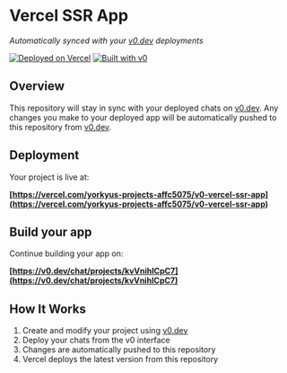 # Vercel SSR App

*Automatically synced with your [v0.dev](https://v0.dev) deployments*

[![Deployed on Vercel](https://img.shields.io/badge/Deployed%20on-Vercel-black?style=for-the-badge&logo=vercel)](https://vercel.com/yorkyus-projects-affc5075/v0-vercel-ssr-app)
[![Built with v0](https://img.shields.io/badge/Built%20with-v0.dev-black?style=for-the-badge)](https://v0.dev/chat/projects/kvVnihICpC7)

## Overview

This repository will stay in sync with your deployed chats on [v0.dev](https://v0.dev).
Any changes you make to your deployed app will be automatically pushed to this repository from [v0.dev](https://v0.dev).

## Deployment

Your project is live at:

**[https://vercel.com/yorkyus-projects-affc5075/v0-vercel-ssr-app](https://vercel.com/yorkyus-projects-affc5075/v0-vercel-ssr-app)**

## Build your app

Continue building your app on:

**[https://v0.dev/chat/projects/kvVnihICpC7](https://v0.dev/chat/projects/kvVnihICpC7)**

## How It Works

1. Create and modify your project using [v0.dev](https://v0.dev)
2. Deploy your chats from the v0 interface
3. Changes are automatically pushed to this repository
4. Vercel deploys the latest version from this repository